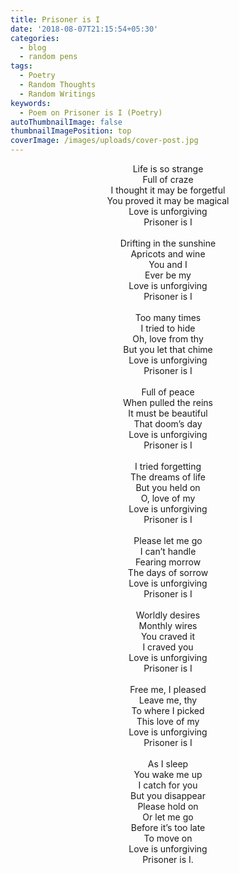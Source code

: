 ```yaml
---
title: Prisoner is I
date: '2018-08-07T21:15:54+05:30'
categories:
  - blog
  - random pens
tags:
  - Poetry
  - Random Thoughts
  - Random Writings
keywords:
  - Poem on Prisoner is I (Poetry)
autoThumbnailImage: false
thumbnailImagePosition: top
coverImage: /images/uploads/cover-post.jpg
---
```

<center>
Life is so strange<br>
Full of craze<br>
I thought it may be forgetful<br>
You proved it may be magical<br>
Love is unforgiving<br>
Prisoner is I
<br><br>
Drifting in the sunshine<br>
Apricots and wine<br>
You and I<br>
Ever be my<br>
Love is unforgiving<br>
Prisoner is I
<br><br>
Too many times<br>
I tried to hide<br>
Oh, love from thy<br>
But you let that chime<br>
Love is unforgiving<br>
Prisoner is I
<br><br>
Full of peace<br>
When pulled the reins<br>
It must be beautiful<br>
That doom’s day<br>
Love is unforgiving<br>
Prisoner is I
<br><br>
I tried forgetting<br>
The dreams of life<br>
But you held on<br>
O, love of my<br>
Love is unforgiving<br>
Prisoner is I
<br><br>
Please let me go<br>
I can’t handle<br>
Fearing morrow<br>
The days of sorrow<br>
Love is unforgiving<br>
Prisoner is I
<br><br>
Worldly desires<br>
Monthly wires<br>
You craved it<br>
I craved you<br>
Love is unforgiving<br>
Prisoner is I
<br><br>
Free me, I pleased<br>
Leave me, thy<br>
To where I picked<br>
This love of my<br>
Love is unforgiving<br>
Prisoner is I
<br><br>
As I sleep<br>
You wake me up<br>
I catch for you<br>
But you disappear<br>
Please hold on<br>
Or let me go<br>
Before it’s too late<br>
To move on<br>
Love is unforgiving<br>
Prisoner is I.
</center>
